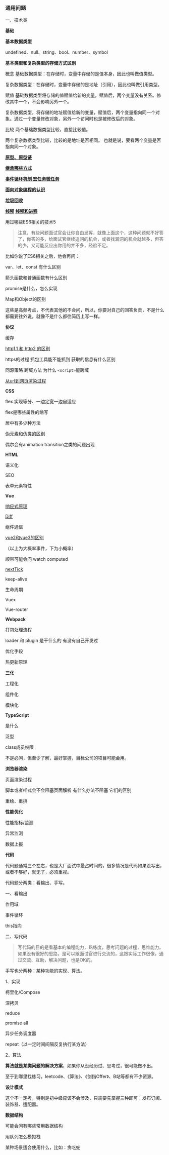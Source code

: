 ### 通用问题

一、技术类

**基础**

**基本数据类型**

undefined、null、string、bool、number、symbol

**基本类型和复杂类型的存储方式区别**

概念
基础数据类型：在存储时，变量中存储的是值本身，因此也叫做值类型。

复杂数据类型：在存储时，变量中存储的是地址（引用），因此也叫做引用类型。

赋值
基础数据类型将存储的值赋值给新的变量，赋值后，两个变量没有关系。修改其中一个，不会影响另外一个。

复杂数据类型，将存储的地址赋值给新的变量，赋值后，两个变量指向同一个对象。通过一个变量修改对象，另外一个访问时也是被修改后的对象。

比较
两个基础数据类型比较，直接比较值。

两个复杂数据类型比较，比较的是地址是否相同。 也就是说，要看两个变量是否指向同一个对象。

[**原型、原型链**](https://blog.csdn.net/xiaoermingn/article/details/80745117)

[**继承哪些方式**](https://blog.csdn.net/weixin_43606158/article/details/91489176)

[**事件循环机制 宏任务微任务**](https://blog.csdn.net/weixin_52092151/article/details/119788483)

[**面向对象编程的认识**](https://blog.csdn.net/weixin_55765992/article/details/119319545)

[**垃圾回收**](https://blog.csdn.net/qq_17550381/article/details/81126809)

[**线程**](https://blog.csdn.net/w2765006513/article/details/53743051) [**线程和进程**](https://blog.csdn.net/xgangzai/article/details/98919412)



用过哪些ES6相关的技术5

> 注意，有些问题面试官会让你自由发挥，就像上面这个，这种问题就不好答了，你答的多，给面试官继续追问的机会，或者找漏洞的机会就越多，但答的少，又可能反应出你用的并不多，经验不足。

比如你说了ES6相关之后，他会再问：

var、let、const 有什么区别

箭头函数和普通函数有什么区别

promise是什么，怎么实现

Map和Object的区别

这些是高频考点，不代表其他的不会问，所以，你要对自己的回答负责，不是什么都需要往外说，就像不是什么都往简历上写一样。



**协议**

缓存

[http1.1 和 http2 的区别](https://wenku.baidu.com/view/df919d45081c59eef8c75fbfc77da26925c596b2.html)

https的过程 抓包工具能不能抓到 获取的信息有什么区别

同源策略 跨域方法 为什么 `<script>`能跨域

[从url到网页渲染过程](https://blog.csdn.net/qq_27127385/article/details/103991333)

**CSS**

flex 实现等分、一边定宽一边自适应

flex是哪些属性的缩写

居中有多少种方法

[伪元素和伪类的区别](https://blog.csdn.net/weixin_46193778/article/details/113859599)

偶尔会有animation transition之类的问题出现

**HTML**

语义化

SEO

表单元素特性

**Vue**

[响应式原理](https://wenku.baidu.com/view/6ca3cedb07a1b0717fd5360cba1aa81144318f24.html)

[Diff](https://blog.csdn.net/qq_34179086/article/details/88086427)

组件通信

[vue2和vue3的区别](https://blog.csdn.net/weixin_43638968/article/details/108800361)

（以上为大概率事件，下为小概率）

顺带可能会问 watch computed

[nextTick](https://blog.csdn.net/zhouzuoluo/article/details/84752280)

keep-alive

生命周期

Vuex

Vue-router

**Webpack**

打包处理流程

loader 和 plugin 是干什么的 有没有自己开发过

优化手段

热更新原理

**三化**

工程化

组件化

模块化

**TypeScript**

是什么

泛型

class成员权限

不是必问，但至少了解，最好掌握，目标公司的项目可能会用。

**浏览器渲染**

页面渲染过程

脚本或者样式会不会阻塞页面解析  有什么办法不阻塞 它们的区别

重绘、重排

**性能优化**

性能指标/监测

异常监测

数据上报

**代码**

代码题通常三个左右，也是大厂面试中最占时间的，很多情况是代码如果没写出，或者不够好，就无了，必须重视。

代码题分两类：看输出、手写。

一、看输出

作用域

事件循环

this指向

二、写代码

> 写代码的目的是看基本的编程能力，熟练度，思考问题的过程，思维能力。如果没有很好的思路，是可以跟面试官进行交流的，这跟实际工作很像，通过交流、互助，解决问题，也是OK的。

手写也分两种：某种功能的实现、算法。

1、实现

柯里化/Compose

深拷贝

reduce

promise all

异步任务调度器

repeat（以一定时间间隔反复执行某方法）

2、算法

**算法就是某类问题的解决方案**，如果你从没经历过、思考过，很可能做不出。

至于到哪里找练习，leetcode、《算法》、《剑指Offer》、B站等都有不少资源。

**设计模式**

这个不一定考，特别是初中级应该不会涉及，只需要先掌握三种即可：发布订阅、装饰器、适配器。

**数据结构**

可能会问有哪些常用数据结构

用队列怎么模拟栈

某种场景适合使用什么，比如：贪吃蛇

